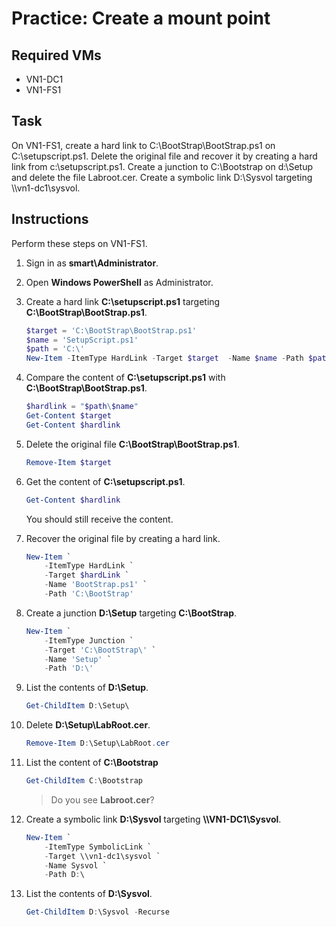 # Practice: Create a mount point

## Required VMs

* VN1-DC1
* VN1-FS1

## Task

On VN1-FS1, create a hard link to C:\\BootStrap\\BootStrap.ps1 on C:\\setupscript.ps1. Delete the original file and recover it by creating a hard link from c:\\setupscript.ps1. Create a junction to C:\\Bootstrap on d:\\Setup and delete the file Labroot.cer. Create a symbolic link D:\Sysvol targeting \\\\vn1-dc1\\sysvol.

## Instructions

Perform these steps on VN1-FS1.

1. Sign in as **smart\\Administrator**.
1. Open **Windows PowerShell** as Administrator.
1. Create a hard link **C:\\setupscript.ps1** targeting **C:\\BootStrap\\BootStrap.ps1**.

    ````powershell
    $target = 'C:\BootStrap\BootStrap.ps1'
    $name = 'SetupScript.ps1'
    $path = 'C:\'
    New-Item -ItemType HardLink -Target $target  -Name $name -Path $path
    ````

1. Compare the content of **C:\\setupscript.ps1** with **C:\\BootStrap\\BootStrap.ps1**.

    ````powershell
    $hardlink = "$path\$name"
    Get-Content $target
    Get-Content $hardlink
    ````

1. Delete the original file **C:\\BootStrap\\BootStrap.ps1**.

    ````powershell
    Remove-Item $target
    ````

1. Get the content of **C:\\setupscript.ps1**.

    ````powershell
    Get-Content $hardlink
    ````

    You should still receive the content.

1. Recover the original file by creating a hard link.

    ````powershell
    New-Item `
        -ItemType HardLink `
        -Target $hardLink `
        -Name 'BootStrap.ps1' `
        -Path 'C:\BootStrap'
    ````

1. Create a junction **D:\\Setup** targeting **C:\\BootStrap**.

    ````powershell
    New-Item `
        -ItemType Junction `
        -Target 'C:\BootStrap\' `
        -Name 'Setup' `
        -Path 'D:\'
    ````

1. List the contents of **D:\\Setup**.

    ````powershell
    Get-ChildItem D:\Setup\
    ````

1. Delete **D:\\Setup\\LabRoot.cer**.

    ````powershell
    Remove-Item D:\Setup\LabRoot.cer
    ````

1. List the content of **C:\\Bootstrap**

    ````powershell
    Get-ChildItem C:\Bootstrap
    ````

    > Do you see **Labroot.cer**?

1. Create a symbolic link **D:\\Sysvol** targeting **\\\\VN1-DC1\\Sysvol**.

    ````powershell
    New-Item `
        -ItemType SymbolicLink `
        -Target \\vn1-dc1\sysvol `
        -Name Sysvol `
        -Path D:\
    ````

1. List the contents of **D:\\Sysvol**.

    ````powershell
    Get-ChildItem D:\Sysvol -Recurse
    ````
